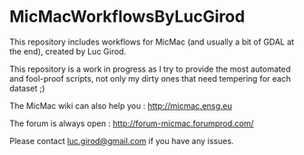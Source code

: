 # MicMacWorkflowsByLucGirod

This repository includes workflows for MicMac (and usually a bit of GDAL at the end), created by Luc Girod.

This repository is a work in progress as I try to provide the most automated and fool-proof scripts, not only my dirty ones that need tempering for each dataset ;)

The MicMac wiki can also help you : http://micmac.ensg.eu

The forum is always open : http://forum-micmac.forumprod.com/

Please contact luc.girod@gmail.com if you have any issues.
